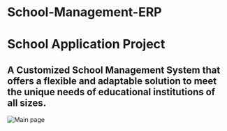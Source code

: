# School-Management-ERP
# School Application Project
## A Customized School Management System that offers a flexible and adaptable solution to meet the unique needs of educational institutions of all sizes.
![Main page](https://github.com/mukorodgreat/School-Management-ERP/assets/67916594/6d820227-7bed-41f3-a7b2-3351a8d102ac)
